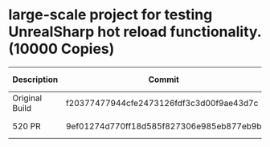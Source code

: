 # large-scale project for testing UnrealSharp hot reload functionality. (10000 Copies)
| Description | Commit    | Time (Seconds) | Estimated Time |
| ----------- | --------- | ------- | ------- |
| Original Build | f20377477944cfe2473126fdf3c3d00f9ae43d7c  | Crashed | |
| 520 PR | 9ef01274d770ff18d585f827306e985eb877eb9b  | ? | 50–55 minutes |

